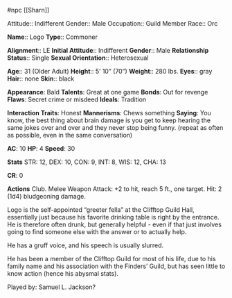  #npc [[Sharn]]

Attitude:: Indifferent
Gender:: Male
Occupation:: Guild Member
Race:: Orc

**Name**:: Logo
**Type**:: Commoner

**Alignment**:: LE
**Initial Attitude**:: Indifferent
**Gender**:: Male
**Relationship Status**:: Single
**Sexual Orientation**:: Heterosexual

**Age**:: 31 (Older Adult)
**Height**:: 5’ 10” (70”)
**Weight**:: 280 lbs.
**Eyes**:: gray
**Hair**:: none
**Skin**:: black

**Appearance**: Bald
**Talents**: Great at one game
**Bonds**: Out for revenge
**Flaws**: Secret crime or misdeed
**Ideals**: Tradition

**Interaction Traits**: Honest
**Mannerisms**: Chews something
**Saying**: You know, the best thing about brain damage is you get to keep hearing the same jokes over and over and they never stop being funny. (repeat as often as possible, even in the same conversation)

**AC**: 10
**HP**: 4
**Speed**: 30

**Stats**
STR: 12, DEX: 10, CON: 9, INT: 8, WIS: 12, CHA: 13

**CR**: 0

**Actions**
Club. Melee Weapon Attack: +2 to hit, reach 5 ft., one target. Hit: 2 (1d4) bludgeoning damage.

Logo is the self-appointed “greeter fella” at the Clifftop Guild Hall, essentially just because his favorite drinking table is right by the entrance. He is therefore often drunk, but generally helpful - even if that just involves going to find someone else with the answer or to actually help.

He has a gruff voice, and his speech is usually slurred.

He has been a member of the Clifftop Guild for most of his life, due to his family name and his association with the Finders’ Guild, but has seen little to know action (hence his abysmal stats).

Played by: Samuel L. Jackson?